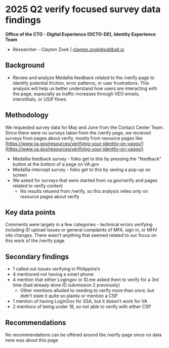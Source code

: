# 2025 Q2 verify focused survey data findings

**Office of the CTO - Digital Experience (OCTO-DE), Identity Experience Team**

- Researcher - Clayton Zook | clayton.zook@oddball.io


## Background
- Review and analyze Medallia feedback related to the /verify page to identify potential friction, error patterns, or user frustrations. This analysis will help us better understand how users are interacting with the page, especially as traffic increases through VEO emails, interstitials, or USiP flows. 


## Methodology 

We requested survey data for May and June from the Contact Center Team. Since there were no surveys taken from the /verify page, we recieved surveys from pages about verify, mostly from resource pages like [https://www.va.gov/resources/verifying-your-identity-on-vagov/](https://www.va.gov/resources/verifying-your-identity-on-vagov/)

* Medallia feedback survey - folks get to this by pressing the "feedback" button at the bottom of a page on VA.gov
* Medallia intercept survey - folks get to this by seeing a pop-up on screen
* We asked for surveys that were started from va.gov/verify and pages related to verify content
  * No results retuend from /verify, so this analysis relies only on resource pages about verify

 
## Key data points
Comments were largely in a few categories - technical errors verifying including ID upload issues or general complaints of MFA, sign in, or MHV site changes. There wasn’t anything that seemed related to our focus on this work of the /verify page.


## Secondary findings
- 1 called out issues verifying in Philippine’s
- 4 mentioned not having a smart phone
- 4 mention that either Logingov or ID.me asked them to verify for a 3rd time (had already done ID submission 2 previously)
   - Other mentions alluded to needing to verify more than once, but didn’t state it quite so plainly or mention a CSP
- 1 mention of having LoginGov for SSA, but it doesn’t work for VA
- 2 mentions of being under 18, so not able to verify with either CSP

## Recommendations
No recommendations can be offered around the /verify page since no data here was about this page
